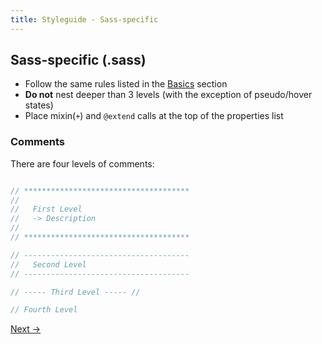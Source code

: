 ```yaml
---
title: Styleguide - Sass-specific
---
```


## Sass-specific (.sass)

- Follow the same rules listed in the [Basics](/styleguide/basics/) section
- **Do not** nest deeper than 3 levels (with the exception of pseudo/hover states)
- Place mixin(`+`) and `@extend` calls at the top of the properties list

### Comments

There are four levels of comments:

```sass

// *************************************
//
//   First Level
//   -> Description
//
// *************************************

// -------------------------------------
//   Second Level
// -------------------------------------

// ----- Third Level ----- //

// Fourth Level
```

<a class="btn--b" href="/styleguide/naming/">Next &rarr;</a>
